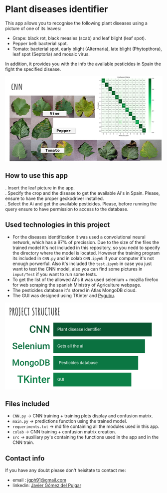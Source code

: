# Plant diseases identifier

This app allows you to recognise the following plant diseases using a picture of one of its leaves:  

- Grape: black rot, black measles (scab) and leaf blight (leaf spot).  
- Pepper bell: bacterial spot.  
- Tomato: bacterial spot, early blight (Alternaria), late blight (Phytopthora), leaf spot (Septoria) and mosaic virus.  

In addition, it provides you with the info the available pesticides in Spain the fight the specified disease.  

<a href="https://github.com/jgph91"><img src="./input/CNN.png" title="Classes" alt="CNN"></a>
<!-- [![CNN]("./input/CNN.png")](https://github.com/jgph91) -->

## How to use this app

. Insert the leaf picture in the app.  
. Specify the crop and the disease to get the available Ai's in Spain. Please, ensure to have the proper geckodriver installed.    
. Select the Ai and get the available pesticides. Please, before running the query ensure to have permission to access to the database.      

## Used technologies in this project

- For the diseases identification it was used a convolutional neural network, which has a 97% of precission. Due to the size of the files the trained model it's not included in this repository, so you nedd to specify the directory where the model is located. However the training program its included in `CNN.py` and in colab `CNN.ipynb` if your computer it's not enough porwerful. Also it's included the `test.ipynb` in case you just want to test the CNN model, also you can find some pictures in `input/Test` if you want to run some tests.   
- To get the list of the allowed Ai's it was used selenium + mozilla firefox for web scraping the spanish Ministry of Agriculture webpage.
- The pesticides database it's stored in Atlas MongoDB cloud.
- The GUI was designed using TKinter and <a href="https://github.com/alejandroautalan/pygubu">Pygubu</a>.  

<a href="https://github.com/jgph91"><img src="./input/project.png" title="Project" alt="project"></a>
<!-- [![Project]("./input/project.png")](https://github.com/jgph91) -->

## Files included

- `CNN.py` -> CNN training + training plots display and confusion matrix.  
- `main.py` -> predictions function using the trained model.  
- `requeriments.txt` -> md file containing all the modules used in this app.
- `colab` -> CNN training + confusion matrix creation.  
- `src` -> auxiliary py's containing the functions used in the app and in the CNN train.

## Contact info

If you have any doubt please don't heisitate to contact me:

- email : jgph91@gmail.com
- linkedin:  <a href="https://www.linkedin.com/in/javier-gomez-del-pulgar/?locale=en_US">Javier Gómez del Pulgar</a>